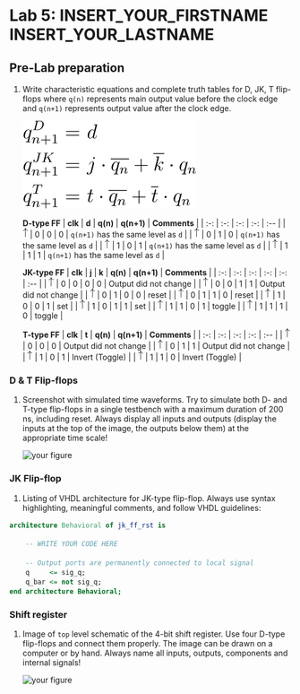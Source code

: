 # Lab 5: INSERT_YOUR_FIRSTNAME INSERT_YOUR_LASTNAME

## Pre-Lab preparation

1. Write characteristic equations and complete truth tables for D, JK, T flip-flops where `q(n)` represents main output value before the clock edge and `q(n+1)` represents output value after the clock edge.

   ![Characteristic equations](images/euq.svg)


   **D-type FF**
   | **clk** | **d** | **q(n)** | **q(n+1)** | **Comments** |
   | :-: | :-: | :-: | :-: | :-- |
   | ![rising](images/eq_uparrow.png) | 0 | 0 | 0 | `q(n+1)` has the same level as `d` |
   | ![rising](images/eq_uparrow.png) | 0 | 1 | 0 | `q(n+1)` has the same level as `d` |
   | ![rising](images/eq_uparrow.png) | 1 | 0 | 1 | `q(n+1)` has the same level as `d` |
   | ![rising](images/eq_uparrow.png) | 1 | 1 | 1 | `q(n+1)` has the same level as `d` |

   **JK-type FF**
   | **clk** | **j** | **k** | **q(n)** | **q(n+1)** | **Comments** |
   | :-: | :-: | :-: | :-: | :-: | :-- |
   | ![rising](images/eq_uparrow.png) | 0 | 0 | 0 | 0 | Output did not change |
   | ![rising](images/eq_uparrow.png) | 0 | 0 | 1 | 1 | Output did not change |
   | ![rising](images/eq_uparrow.png) | 0 | 1 | 0 | 0 | reset |
   | ![rising](images/eq_uparrow.png) | 0 | 1 | 1 | 0 | reset |
   | ![rising](images/eq_uparrow.png) | 1 | 0 | 0 | 1 | set |
   | ![rising](images/eq_uparrow.png) | 1 | 0 | 1 | 1 | set |
   | ![rising](images/eq_uparrow.png) | 1 | 1 | 0 | 1 | toggle |
   | ![rising](images/eq_uparrow.png) | 1 | 1 | 1 | 0 | toggle |

   **T-type FF**
   | **clk** | **t** | **q(n)** | **q(n+1)** | **Comments** |
   | :-: | :-: | :-: | :-: | :-- |
   | ![rising](images/eq_uparrow.png) | 0 | 0 | 0 | Output did not change |
   | ![rising](images/eq_uparrow.png) | 0 | 1 | 1 | Output did not change |
   | ![rising](images/eq_uparrow.png) | 1 | 0 | 1 | Invert (Toggle) |
   | ![rising](images/eq_uparrow.png) | 1 | 1 | 0 | Invert (Toggle) |

### D & T Flip-flops

1. Screenshot with simulated time waveforms. Try to simulate both D- and T-type flip-flops in a single testbench with a maximum duration of 200 ns, including reset. Always display all inputs and outputs (display the inputs at the top of the image, the outputs below them) at the appropriate time scale!

   ![your figure]()

### JK Flip-flop

1. Listing of VHDL architecture for JK-type flip-flop. Always use syntax highlighting, meaningful comments, and follow VHDL guidelines:

```vhdl
architecture Behavioral of jk_ff_rst is

    -- WRITE YOUR CODE HERE

    -- Output ports are permanently connected to local signal
    q     <= sig_q;
    q_bar <= not sig_q;
end architecture Behavioral;
```

### Shift register

1. Image of `top` level schematic of the 4-bit shift register. Use four D-type flip-flops and connect them properly. The image can be drawn on a computer or by hand. Always name all inputs, outputs, components and internal signals!

   ![your figure]()
